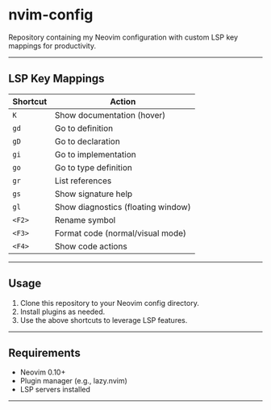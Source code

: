 # nvim-config

Repository containing my Neovim configuration with custom LSP key mappings for productivity.

---

## LSP Key Mappings

| Shortcut         | Action                                 |
|------------------|----------------------------------------|
| `K`              | Show documentation (hover)             |
| `gd`             | Go to definition                       |
| `gD`             | Go to declaration                      |
| `gi`             | Go to implementation                   |
| `go`             | Go to type definition                  |
| `gr`             | List references                        |
| `gs`             | Show signature help                    |
| `gl`             | Show diagnostics (floating window)     |
| `<F2>`           | Rename symbol                          |
| `<F3>`           | Format code (normal/visual mode)       |
| `<F4>`           | Show code actions                      |

---

## Usage

1. Clone this repository to your Neovim config directory.
2. Install plugins as needed.
3. Use the above shortcuts to leverage LSP features.

---

## Requirements

- Neovim 0.10+
- Plugin manager (e.g., lazy.nvim)
- LSP servers installed

---
